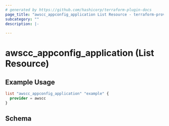 ```yaml
---
# generated by https://github.com/hashicorp/terraform-plugin-docs
page_title: "awscc_appconfig_application List Resource - terraform-provider-awscc"
subcategory: ""
description: |-
  
---
```


# awscc_appconfig_application (List Resource)



## Example Usage

```terraform
list "awscc_appconfig_application" "example" {
  provider = awscc
}
```

<!-- schema generated by tfplugindocs -->
## Schema
